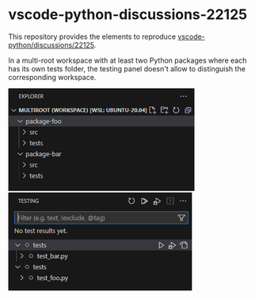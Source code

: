 # vscode-python-discussions-22125

This repository provides the elements to reproduce [vscode-python/discussions/22125](https://github.com/microsoft/vscode-python/discussions/22125).

In a multi-root workspace with at least two Python packages where each has its own tests folder, the testing panel doesn't allow to distinguish the corresponding workspace.

![explorer](images/explorer.PNG?raw=true "explorer")
![testing](images/testing.PNG?raw=true "testing")